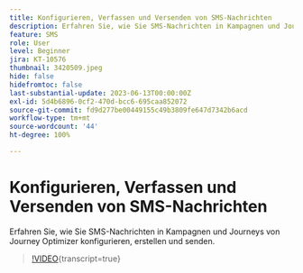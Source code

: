 ```yaml
---
title: Konfigurieren, Verfassen und Versenden von SMS-Nachrichten
description: Erfahren Sie, wie Sie SMS-Nachrichten in Kampagnen und Journeys von Journey Optimizer konfigurieren, erstellen und senden.
feature: SMS
role: User
level: Beginner
jira: KT-10576
thumbnail: 3420509.jpeg
hide: false
hidefromtoc: false
last-substantial-update: 2023-06-13T00:00:00Z
exl-id: 5d4b6896-0cf2-470d-bcc6-695caa852072
source-git-commit: fd9d277be00449155c49b3809fe647d7342b6acd
workflow-type: tm+mt
source-wordcount: '44'
ht-degree: 100%

---
```


# Konfigurieren, Verfassen und Versenden von SMS-Nachrichten

Erfahren Sie, wie Sie SMS-Nachrichten in Kampagnen und Journeys von Journey Optimizer konfigurieren, erstellen und senden.

>[!VIDEO](https://video.tv.adobe.com/v/3420509?quality=12&learn=on){transcript=true}
